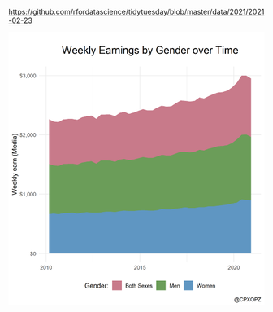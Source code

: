https://github.com/rfordatascience/tidytuesday/blob/master/data/2021/2021-02-23



![](20210223-W09-Employment_and_Earnings.png)